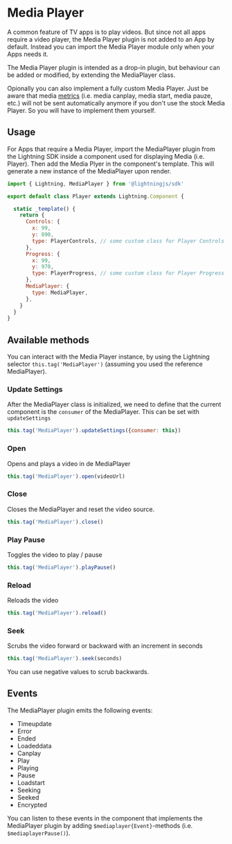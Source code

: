 # Media Player

A common feature of TV apps is to play videos. But since not all apps require a video player, the Media Player plugin is not added to an App by default. Instead you can import the Media Player module only when your Apps needs it.

The Media Player plugin is intended as a drop-in plugin, but behaviour can be added or modified, by extending the MediaPlayer class.

Opionally you can also implement a fully custom Media Player. Just be aware that media [metrics](/plugins/metrics) (i.e. media canplay, media start, media pauze, etc.) will not be sent automatically anymore if you don't use the stock Media Player. So you will have to implement them yourself.

## Usage

For Apps that require a Media Player, import the MediaPlayer plugin from the Lightning SDK inside a component used for displaying Media (i.e. Player). Then add the Media Plyer in the component's template. This will generate a new instance of the MediaPlayer upon render.

```js
import { Lightning, MediaPlayer } from '@lightningjs/sdk'

export default class Player extends Lightning.Component {

  static _template() {
    return {
      Controls: {
        x: 99,
        y: 890,
        type: PlayerControls, // some custom class for Player Controls
      },
      Progress: {
        x: 99,
        y: 970,
        type: PlayerProgress, // some custom class for Player Progress bar
      },
      MediaPlayer: {
        type: MediaPlayer,
      },
    }
  }
}

```

## Available methods

You can interact with the Media Player instance, by using the Lightning selector `this.tag('MediaPlayer')` (assuming you used the reference MediaPlayer).

### Update Settings

After the MediaPlayer class is initialized, we need to define that the current component is the `consumer` of the MediaPlayer. This can be set with `updateSettings`

```js
this.tag('MediaPlayer').updateSettings({consumer: this})
```

### Open

Opens and plays a video in de MediaPlayer

```js
this.tag('MediaPlayer').open(videoUrl)
```

### Close

Closes the MediaPlayer and reset the video source.

```js
this.tag('MediaPlayer').close()
```

### Play Pause

Toggles the video to play / pause

```js
this.tag('MediaPlayer').playPause()
```

### Reload

Reloads the video

```js
this.tag('MediaPlayer').reload()
```

### Seek

Scrubs the video forward or backward with an increment in seconds

```js
this.tag('MediaPlayer').seek(seconds)
```

You can use negative values to scrub backwards.


## Events

The MediaPlayer plugin emits the following events:

- Timeupdate
- Error
- Ended
- Loadeddata
- Canplay
- Play
- Playing
- Pause
- Loadstart
- Seeking
- Seeked
- Encrypted

You can listen to these events in the component that implements the MediaPlayer plugin by adding `$mediaplayer{Event}`-methods (i.e. `$mediaplayerPause()`).
